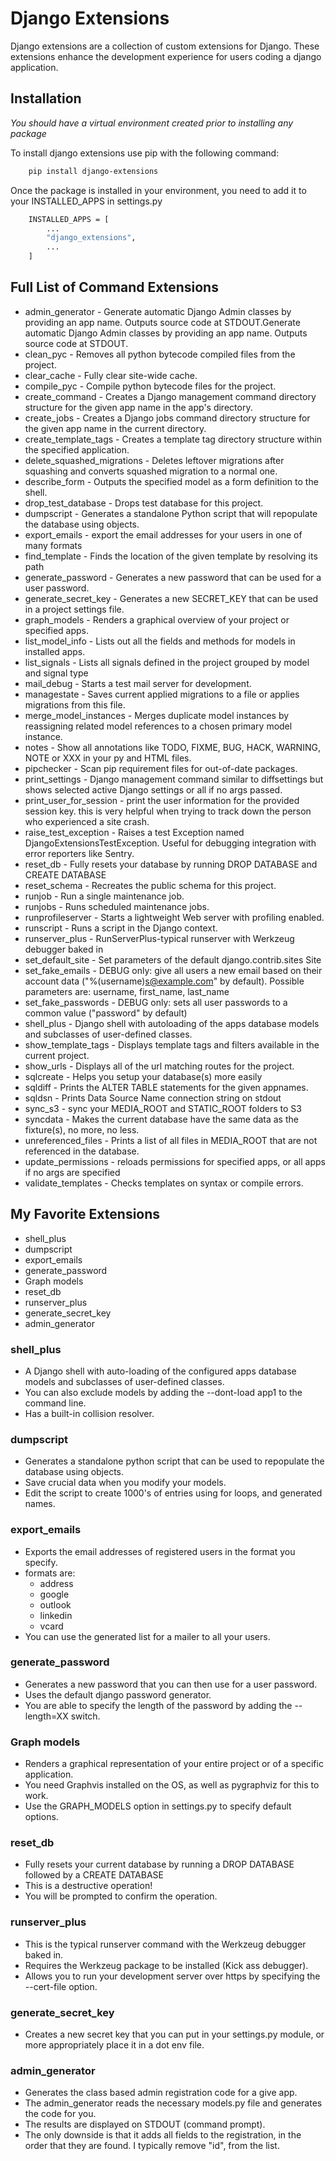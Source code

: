 # Django Extensions

Django extensions are a collection of custom extensions for Django. These extensions enhance the development experience for users coding a django application.

## Installation

*You should have a virtual environment created prior to installing any package*

To install django extensions use pip with the following command:

```sh
    pip install django-extensions
```

Once the package is installed in your environment, you need to add it to your INSTALLED_APPS in settings.py

```sh
    INSTALLED_APPS = [
        ...
        "django_extensions",
        ...
    ]
```

## Full List of Command Extensions

* admin_generator - Generate automatic Django Admin classes by providing an app name. Outputs source code at STDOUT.Generate automatic Django Admin classes by providing an app name. Outputs source code at STDOUT.
* clean_pyc - Removes all python bytecode compiled files from the project.
* clear_cache - Fully clear site-wide cache.
* compile_pyc - Compile python bytecode files for the project.
* create_command - Creates a Django management command directory structure for the given app name in the app's directory.
* create_jobs - Creates a Django jobs command directory structure for the given app name in the current directory.
* create_template_tags - Creates a template tag directory structure within the specified application.
* delete_squashed_migrations - Deletes leftover migrations after squashing and converts squashed migration to a normal one.
* describe_form - Outputs the specified model as a form definition to the shell.
* drop_test_database - Drops test database for this project.
* dumpscript - Generates a standalone Python script that will repopulate the database using objects.
* export_emails - export the email addresses for your users in one of many formats
* find_template - Finds the location of the given template by resolving its path
* generate_password - Generates a new password that can be used for a user password.
* generate_secret_key - Generates a new SECRET_KEY that can be used in a project settings file.
* graph_models - Renders a graphical overview of your project or specified apps.
* list_model_info - Lists out all the fields and methods for models in installed apps.
* list_signals - Lists all signals defined in the project grouped by model and signal type
* mail_debug - Starts a test mail server for development.
* managestate - Saves current applied migrations to a file or applies migrations from this file.
* merge_model_instances - Merges duplicate model instances by reassigning related model references to a chosen primary model instance.
* notes - Show all annotations like TODO, FIXME, BUG, HACK, WARNING, NOTE or XXX in your py and HTML files.
* pipchecker - Scan pip requirement files for out-of-date packages.
* print_settings - Django management command similar to diffsettings but shows selected active Django settings or all if no args passed.
* print_user_for_session - print the user information for the provided session key. this is very helpful when trying to track down the person who experienced a site crash.
* raise_test_exception - Raises a test Exception named DjangoExtensionsTestException. Useful for debugging integration with error reporters like Sentry.
* reset_db - Fully resets your database by running DROP DATABASE and CREATE DATABASE
* reset_schema - Recreates the public schema for this project.
* runjob - Run a single maintenance job.
* runjobs - Runs scheduled maintenance jobs.
* runprofileserver - Starts a lightweight Web server with profiling enabled.
* runscript - Runs a script in the Django context.
* runserver_plus - RunServerPlus-typical runserver with Werkzeug debugger baked in
* set_default_site - Set parameters of the default django.contrib.sites Site
* set_fake_emails - DEBUG only: give all users a new email based on their account data ("%(username)s@example.com" by default). Possible parameters are: username, first_name, last_name
* set_fake_passwords - DEBUG only: sets all user passwords to a common value ("password" by default)
* shell_plus - Django shell with autoloading of the apps database models and subclasses of user-defined classes.
* show_template_tags - Displays template tags and filters available in the current project.
* show_urls - Displays all of the url matching routes for the project.
* sqlcreate - Helps you setup your database(s) more easily
* sqldiff - Prints the ALTER TABLE statements for the given appnames.
* sqldsn - Prints Data Source Name connection string on stdout
* sync_s3 - sync your MEDIA_ROOT and STATIC_ROOT folders to S3
* syncdata - Makes the current database have the same data as the fixture(s), no more, no less.
* unreferenced_files - Prints a list of all files in MEDIA_ROOT that are not referenced in the database.
* update_permissions - reloads permissions for specified apps, or all apps if no args are specified
* validate_templates - Checks templates on syntax or compile errors.

## My Favorite Extensions

* shell_plus
* dumpscript
* export_emails
* generate_password
* Graph models
* reset_db
* runserver_plus
* generate_secret_key
* admin_generator

### shell_plus

* A Django shell with auto-loading of the configured apps database models and subclasses of user-defined classes.
* You can also exclude models by adding the --dont-load app1 to the command line.
* Has a built-in collision resolver.

### dumpscript

* Generates a standalone python script that can be used to repopulate the database using objects.
* Save crucial data when you modify your models.
* Edit the script to create 1000's of entries using for loops, and generated names.

### export_emails

* Exports the email addresses of registered users in the format you specify.
* formats are:
  * address
  * google
  * outlook
  * linkedin
  * vcard
* You can use the generated list for a mailer to all your users.

### generate_password

* Generates a new password that you can then use for a user password.
* Uses the default django password generator.
* You are able to specify the length of the password by adding the --length=XX switch.

### Graph models

* Renders a graphical representation of your entire project or of a specific application.
* You need Graphvis installed on the OS, as well as pygraphviz for this to work.
* Use the GRAPH_MODELS option in settings.py to specify default options.

### reset_db

* Fully resets your current database by running a DROP DATABASE followed by a CREATE DATABASE
* This is a destructive operation!
* You will be prompted to confirm the operation.

### runserver_plus

* This is the typical runserver command with the Werkzeug debugger baked in.
* Requires the Werkzeug package to be installed (Kick ass debugger).
* Allows you to run your development server over https by specifying the --cert-file option.

### generate_secret_key

* Creates a new secret key that you can put in your settings.py module, or more appropriately place it in a dot env file.

### admin_generator

* Generates the class based admin registration code for a give app.
* The admin_generator reads the necessary models.py file and generates the code for you.
* The results are displayed on STDOUT (command prompt).
* The only downside is that it adds all fields to the registration, in the order that they are found. I typically remove "id", from the list.
